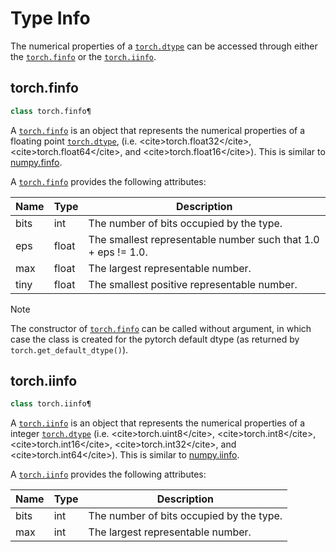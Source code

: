 

# Type Info

The numerical properties of a [`torch.dtype`](tensor_attributes.html#torch.torch.dtype "torch.torch.dtype") can be accessed through either the [`torch.finfo`](#torch.torch.finfo "torch.torch.finfo") or the [`torch.iinfo`](#torch.torch.iinfo "torch.torch.iinfo").

## torch.finfo

```py
class torch.finfo¶
```

A [`torch.finfo`](#torch.torch.finfo "torch.torch.finfo") is an object that represents the numerical properties of a floating point [`torch.dtype`](tensor_attributes.html#torch.torch.dtype "torch.torch.dtype"), (i.e. &lt;cite&gt;torch.float32&lt;/cite&gt;, &lt;cite&gt;torch.float64&lt;/cite&gt;, and &lt;cite&gt;torch.float16&lt;/cite&gt;). This is similar to [numpy.finfo](https://docs.scipy.org/doc/numpy/reference/generated/numpy.finfo.html).

A [`torch.finfo`](#torch.torch.finfo "torch.torch.finfo") provides the following attributes:

| Name | Type | Description |
| --- | --- | --- |
| bits | int | The number of bits occupied by the type. |
| eps | float | The smallest representable number such that 1.0 + eps != 1.0. |
| max | float | The largest representable number. |
| tiny | float | The smallest positive representable number. |

Note

The constructor of [`torch.finfo`](#torch.torch.finfo "torch.torch.finfo") can be called without argument, in which case the class is created for the pytorch default dtype (as returned by `torch.get_default_dtype()`).

## torch.iinfo

```py
class torch.iinfo¶
```

A [`torch.iinfo`](#torch.torch.iinfo "torch.torch.iinfo") is an object that represents the numerical properties of a integer [`torch.dtype`](tensor_attributes.html#torch.torch.dtype "torch.torch.dtype") (i.e. &lt;cite&gt;torch.uint8&lt;/cite&gt;, &lt;cite&gt;torch.int8&lt;/cite&gt;, &lt;cite&gt;torch.int16&lt;/cite&gt;, &lt;cite&gt;torch.int32&lt;/cite&gt;, and &lt;cite&gt;torch.int64&lt;/cite&gt;). This is similar to [numpy.iinfo](https://docs.scipy.org/doc/numpy/reference/generated/numpy.iinfo.html).

A [`torch.iinfo`](#torch.torch.iinfo "torch.torch.iinfo") provides the following attributes:

| Name | Type | Description |
| --- | --- | --- |
| bits | int | The number of bits occupied by the type. |
| max | int | The largest representable number. |

